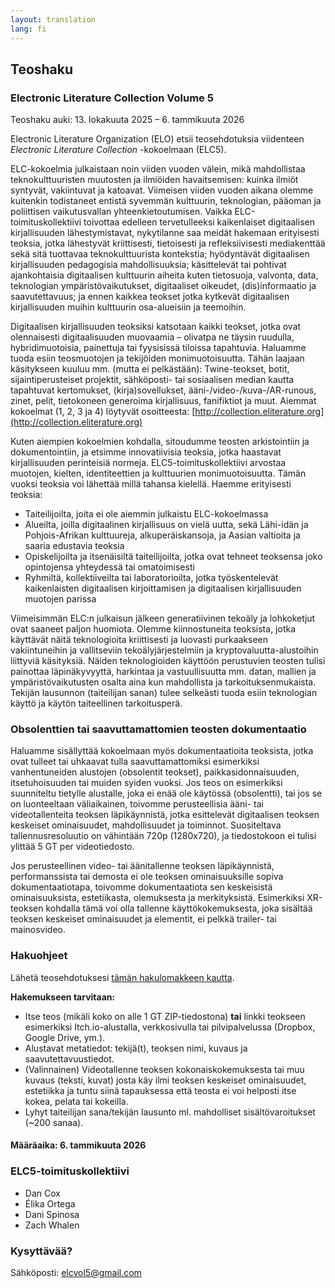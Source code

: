 ```yaml
---
layout: translation
lang: fi
---
```


## Teoshaku

### Electronic Literature Collection Volume 5  

Teoshaku auki: 13. lokakuuta 2025 – 6. tammikuuta 2026

Electronic Literature Organization (ELO) etsii teosehdotuksia viidenteen *Electronic Literature Collection* \-kokoelmaan (ELC5).

ELC-kokoelmia julkaistaan noin viiden vuoden välein, mikä mahdollistaa teknokulttuuristen muutosten ja ilmiöiden havaitsemisen: kuinka ilmiöt syntyvät, vakiintuvat ja katoavat. Viimeisen viiden vuoden aikana olemme kuitenkin todistaneet entistä syvemmän kulttuurin, teknologian, pääoman ja poliittisen vaikutusvallan yhteenkietoutumisen. Vaikka ELC-toimituskollektiivi toivottaa edelleen tervetulleeksi kaikenlaiset digitaalisen kirjallisuuden lähestymistavat, nykytilanne saa meidät hakemaan erityisesti teoksia, jotka lähestyvät kriittisesti, tietoisesti ja refleksiivisesti mediakenttää sekä sitä tuottavaa teknokulttuurista kontekstia; hyödyntävät digitaalisen kirjallisuuden pedagogisia mahdollisuuksia; käsittelevät tai pohtivat ajankohtaisia digitaalisen kulttuurin aiheita kuten tietosuoja, valvonta, data, teknologian ympäristövaikutukset, digitaaliset oikeudet, (dis)informaatio ja saavutettavuus; ja ennen kaikkea teokset jotka kytkevät digitaalisen kirjallisuuden muihin kulttuurin osa-alueisiin ja teemoihin.

Digitaalisen kirjallisuuden teoksiksi katsotaan kaikki teokset, jotka ovat olennaisesti digitaalisuuden muovaamia – olivatpa ne täysin ruudulla, hybridimuotoisia, painettuja tai fyysisissä tiloissa tapahtuvia. Haluamme tuoda esiin teosmuotojen ja tekijöiden monimuotoisuutta. Tähän laajaan käsitykseen kuuluu mm. (mutta ei pelkästään): Twine-teokset, botit, sijaintiperusteiset projektit, sähköposti- tai sosiaalisen median kautta tapahtuvat kertomukset, (kirja)sovellukset, ääni-/video-/kuva-/AR-runous, zinet, pelit, tietokoneen generoima kirjallisuus, fanifiktiot ja muut. Aiemmat kokoelmat (1, 2, 3 ja 4) löytyvät osoitteesta: [http://collection.eliterature.org](http://collection.eliterature.org)

Kuten aiempien kokoelmien kohdalla, sitoudumme teosten arkistointiin ja dokumentointiin, ja etsimme innovatiivisia teoksia, jotka haastavat kirjallisuuden perinteisiä normeja. ELC5-toimituskollektiivi arvostaa muotojen, kielten, identiteettien ja kulttuurien monimuotoisuutta. Tämän vuoksi teoksia voi lähettää millä tahansa kielellä. Haemme erityisesti teoksia:

* Taiteilijoilta, joita ei ole aiemmin julkaistu ELC-kokoelmassa  
* Alueilta, joilla digitaalinen kirjallisuus on vielä uutta, sekä Lähi-idän ja Pohjois-Afrikan kulttuureja, alkuperäiskansoja, ja Aasian valtioita ja saaria edustavia teoksia  
* Opiskelijoilta ja itsenäisiltä taiteilijoilta, jotka ovat tehneet teoksensa joko opintojensa yhteydessä tai omatoimisesti  
* Ryhmiltä, kollektiiveilta tai laboratorioilta, jotka työskentelevät kaikenlaisten digitaalisen kirjoittamisen ja digitaalisen kirjallisuuden muotojen parissa

Viimeisimmän ELC:n julkaisun jälkeen generatiivinen tekoäly ja lohkoketjut ovat saaneet paljon huomiota. Olemme kiinnostuneita teoksista, jotka käyttävät näitä teknologioita kriittisesti ja luovasti purkaakseen vakiintuneihin ja vallitseviin tekoälyjärjestelmiin ja kryptovaluutta-alustoihin liittyviä käsityksiä. Näiden teknologioiden käyttöön perustuvien teosten tulisi painottaa läpinäkyvyyttä, harkintaa ja vastuullisuutta mm. datan, mallien ja ympäristövaikutusten osalta aina kun mahdollista ja tarkoituksenmukaista. Tekijän lausunnon (taiteilijan sanan) tulee selkeästi tuoda esiin teknologian käyttö ja käytön taiteellinen tarkoitusperä.

### Obsolenttien tai saavuttamattomien teosten dokumentaatio

Haluamme sisällyttää kokoelmaan myös dokumentaatioita teoksista, jotka ovat tulleet tai uhkaavat tulla saavuttamattomiksi esimerkiksi vanhentuneiden alustojen (obsolentit teokset), paikkasidonnaisuuden, itsetuhoisuuden tai muiden syiden vuoksi. Jos teos on esimerkiksi suunniteltu tietylle alustalle, joka ei enää ole käytössä (obsolentti), tai jos se on luonteeltaan väliaikainen, toivomme perusteellisia ääni- tai videotallenteita teoksen läpikäynnistä, jotka esittelevät digitaalisen teoksen keskeiset ominaisuudet, mahdollisuudet ja toiminnot. Suositeltava tallennusresoluutio on vähintään 720p (1280x720), ja tiedostokoon ei tulisi ylittää 5 GT per videotiedosto.

Jos perusteellinen video- tai äänitallenne teoksen läpikäynnistä, performanssista tai demosta ei ole teoksen ominaisuuksille sopiva dokumentaatiotapa, toivomme dokumentaatiota sen keskeisistä ominaisuuksista, estetiikasta, olemuksesta ja merkityksistä. Esimerkiksi XR-teoksen kohdalla tämä voi olla tallenne käyttökokemuksesta, joka sisältää teoksen keskeiset ominaisuudet ja elementit, ei pelkkä trailer- tai mainosvideo.

### Hakuohjeet

Lähetä teosehdotuksesi [tämän hakulomakkeen kautta](https://forms.gle/Ftir1rj4NBoBBNJJA).

**Hakemukseen tarvitaan:**

* Itse teos (mikäli koko on alle 1 GT ZIP-tiedostona) **tai** linkki teokseen esimerkiksi Itch.io-alustalla, verkkosivulla tai pilvipalvelussa (Dropbox, Google Drive, ym.).  
* Alustavat metatiedot: tekijä(t), teoksen nimi, kuvaus ja saavutettavuustiedot.  
* (Valinnainen) Videotallenne teoksen kokonaiskokemuksesta tai muu kuvaus (teksti, kuvat) josta käy ilmi teoksen keskeiset ominaisuudet, estetiikka ja tuntu siinä tapauksessa että teosta ei voi helposti itse kokea, pelata tai kokeilla.  
* Lyhyt taiteilijan sana/tekijän lausunto ml. mahdolliset sisältövaroitukset (\~200 sanaa).

#### Määräaika: 6. tammikuuta 2026

### ELC5-toimituskollektiivi

* Dan Cox  
* Élika Ortega  
* Dani Spinosa  
* Zach Whalen

### Kysyttävää?

Sähköposti: [elcvol5@gmail.com](mailto:elcvol5@gmail.com)
